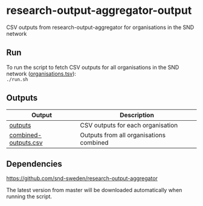 # research-output-aggregator-output
CSV outputs from research-output-aggregator for organisations in the SND network

## Run
To run the script to fetch CSV outputs for all organisations in the SND network ([organisations.tsv](organisations.tsv)):  
`./run.sh`

## Outputs
| Output | Description |
| --- | --- |
| [outputs](outputs) | CSV outputs for each organisation |
| [combined-outputs.csv](combined-outputs.csv) | Outputs from all organisations combined |


## Dependencies
https://github.com/snd-sweden/research-output-aggregator

The latest version from master will be downloaded automatically when running the script.